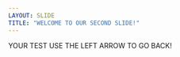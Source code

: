 ```yaml
---
LAYOUT: SLIDE
TITLE: "WELCOME TO OUR SECOND SLIDE!"
---
```

YOUR TEST
USE THE LEFT ARROW TO GO BACK!
